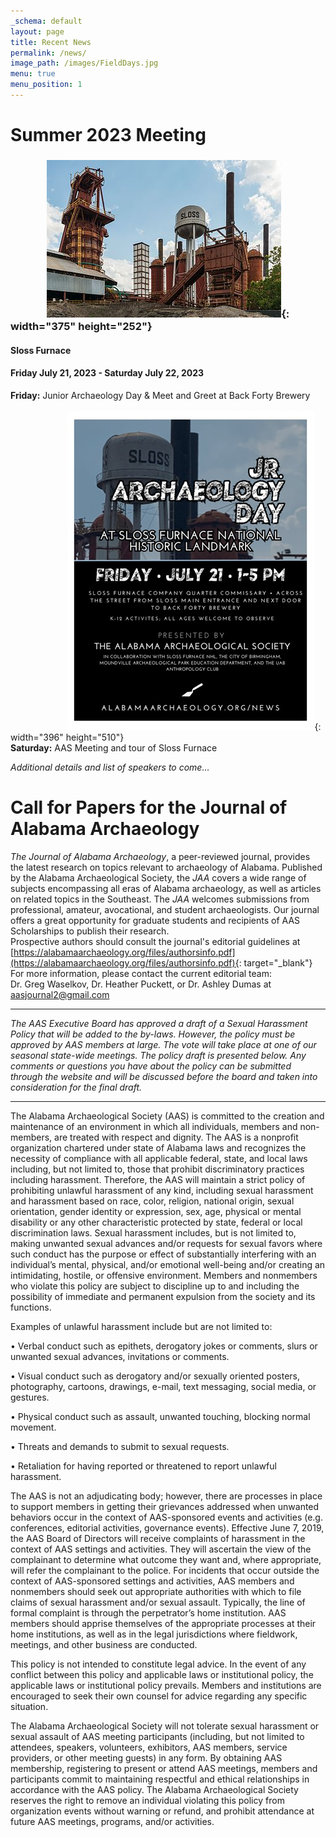 ```yaml
---
_schema: default
layout: page
title: Recent News
permalink: /news/
image_path: /images/FieldDays.jpg
menu: true
menu_position: 1
---
```

# Summer 2023 Meeting

### &nbsp; &nbsp; &nbsp; &nbsp; &nbsp; &nbsp; &nbsp;&nbsp; ![](/uploads/sloss-furnaces-birmingham-al-north-view-20160714-1.jpg){: width="375" height="252"}

#### Sloss Furnace

#### Friday July 21, 2023 - Saturday July 22, 2023

**Friday:** Junior Archaeology Day & Meet and Greet at Back Forty Brewery &nbsp; &nbsp; &nbsp; &nbsp; &nbsp; &nbsp; &nbsp; &nbsp; &nbsp; &nbsp; &nbsp; &nbsp;<br>&nbsp; &nbsp; &nbsp; &nbsp; &nbsp; &nbsp; &nbsp; &nbsp; &nbsp; &nbsp; &nbsp;&nbsp; ![](/uploads/jrarchdayflyer2023.jpg){: width="396" height="510"}<br>**Saturday:** AAS Meeting and tour of Sloss Furnace

*Additional details and list of speakers to come…*

# Call for Papers for the Journal of Alabama Archaeology

*The Journal of Alabama Archaeology*, a peer-reviewed journal, provides the latest research on topics relevant to archaeology of Alabama. Published by the Alabama Archaeological Society, the *JAA* covers a wide range of subjects encompassing all eras of Alabama archaeology, as well as articles on related topics in the Southeast. The *JAA* welcomes submissions from professional, amateur, avocational, and student archaeologists. Our journal offers a great opportunity for graduate students and recipients of AAS Scholarships to publish their research.<br>Prospective authors should consult the journal's editorial guidelines at [https://alabamaarchaeology.org/files/authorsinfo.pdf](https://alabamaarchaeology.org/files/authorsinfo.pdf){: target="_blank"}<br>For more information, please contact the current editorial team:<br>Dr. Greg Waselkov, Dr. Heather Puckett, or Dr. Ashley Dumas at [aasjournal2@gmail.com](mailto:aasjournal2@gmail.com)

---

*The AAS Executive Board has approved a draft of a Sexual Harassment Policy that will be added to the by-laws. However, the policy must be approved by AAS members at large. The vote will take place at one of our seasonal state-wide meetings. The policy draft is presented below. Any comments or questions you have about the policy can be submitted through the website and will be discussed before the board and taken into consideration for the final draft.*

---

The Alabama Archaeological Society (AAS) is committed to the creation and maintenance of an environment in which all individuals, members and non-members, are treated with respect and dignity. The AAS is a nonprofit organization chartered under state of Alabama laws and recognizes the necessity of compliance with all applicable federal, state, and local laws including, but not limited to, those that prohibit discriminatory practices including harassment. Therefore, the AAS will maintain a strict policy of prohibiting unlawful harassment of any kind, including sexual harassment and harassment based on race, color, religion, national origin, sexual orientation, gender identity or expression, sex, age, physical or mental disability or any other characteristic protected by state, federal or local discrimination laws. Sexual harassment includes, but is not limited to, making unwanted sexual advances and/or requests for sexual favors where such conduct has the purpose or effect of substantially interfering with an individual’s mental, physical, and/or emotional well-being and/or creating an intimidating, hostile, or offensive environment. Members and nonmembers who violate this policy are subject to discipline up to and including the possibility of immediate and permanent expulsion from the society and its functions.

Examples of unlawful harassment include but are not limited to:

• Verbal conduct such as epithets, derogatory jokes or comments, slurs or unwanted sexual advances, invitations or comments.

• Visual conduct such as derogatory and/or sexually oriented posters, photography, cartoons, drawings, e-mail, text messaging, social media, or gestures.

• Physical conduct such as assault, unwanted touching, blocking normal movement.

• Threats and demands to submit to sexual requests.

• Retaliation for having reported or threatened to report unlawful harassment.

The AAS is not an adjudicating body; however, there are processes in place to support members in getting their grievances addressed when unwanted behaviors occur in the context of AAS-sponsored events and activities (e.g. conferences, editorial activities, governance events). Effective June 7, 2019, the AAS Board of Directors will receive complaints of harassment in the context of AAS settings and activities. They will ascertain the view of the complainant to determine what outcome they want and, where appropriate, will refer the complainant to the police. For incidents that occur outside the context of AAS-sponsored settings and activities, AAS members and nonmembers should seek out appropriate authorities with which to file claims of sexual harassment and/or sexual assault. Typically, the line of formal complaint is through the perpetrator’s home institution. AAS members should apprise themselves of the appropriate processes at their home institutions, as well as in the legal jurisdictions where fieldwork, meetings, and other business are conducted.

This policy is not intended to constitute legal advice. In the event of any conflict between this policy and applicable laws or institutional policy, the applicable laws or institutional policy prevails. Members and institutions are encouraged to seek their own counsel for advice regarding any specific situation.

The Alabama Archaeological Society will not tolerate sexual harassment or sexual assault of AAS meeting participants (including, but not limited to attendees, speakers, volunteers, exhibitors, AAS members, service providers, or other meeting guests) in any form. By obtaining AAS membership, registering to present or attend AAS meetings, members and participants commit to maintaining respectful and ethical relationships in accordance with the AAS policy. The Alabama Archaeological Society reserves the right to remove an individual violating this policy from organization events without warning or refund, and prohibit attendance at future AAS meetings, programs, and/or activities.